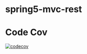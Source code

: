 # spring5-mvc-rest

# Code Cov
[![codecov](https://codecov.io/gh/raj23manj/spring5-mvc-rest/branch/master/graph/badge.svg)](https://codecov.io/gh/raj23manj/spring5-mvc-rest)